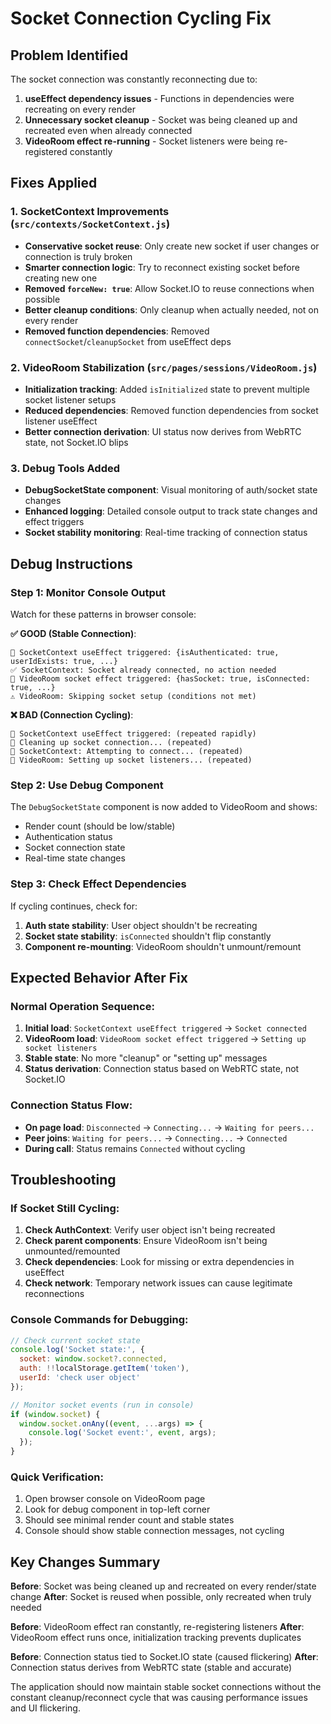 # Socket Connection Cycling Fix

## Problem Identified
The socket connection was constantly reconnecting due to:
1. **useEffect dependency issues** - Functions in dependencies were recreating on every render
2. **Unnecessary socket cleanup** - Socket was being cleaned up and recreated even when already connected
3. **VideoRoom effect re-running** - Socket listeners were being re-registered constantly

## Fixes Applied

### 1. SocketContext Improvements (`src/contexts/SocketContext.js`)
- **Conservative socket reuse**: Only create new socket if user changes or connection is truly broken
- **Smarter connection logic**: Try to reconnect existing socket before creating new one
- **Removed `forceNew: true`**: Allow Socket.IO to reuse connections when possible
- **Better cleanup conditions**: Only cleanup when actually needed, not on every render
- **Removed function dependencies**: Removed `connectSocket`/`cleanupSocket` from useEffect deps

### 2. VideoRoom Stabilization (`src/pages/sessions/VideoRoom.js`)
- **Initialization tracking**: Added `isInitialized` state to prevent multiple socket listener setups
- **Reduced dependencies**: Removed function dependencies from socket listener useEffect
- **Better connection derivation**: UI status now derives from WebRTC state, not Socket.IO blips

### 3. Debug Tools Added
- **DebugSocketState component**: Visual monitoring of auth/socket state changes
- **Enhanced logging**: Detailed console output to track state changes and effect triggers
- **Socket stability monitoring**: Real-time tracking of connection status

## Debug Instructions

### Step 1: Monitor Console Output
Watch for these patterns in browser console:

**✅ GOOD (Stable Connection)**:
```
🔄 SocketContext useEffect triggered: {isAuthenticated: true, userIdExists: true, ...}
✅ SocketContext: Socket already connected, no action needed
🔄 VideoRoom socket effect triggered: {hasSocket: true, isConnected: true, ...}
⚠️ VideoRoom: Skipping socket setup (conditions not met)
```

**❌ BAD (Connection Cycling)**:
```
🔄 SocketContext useEffect triggered: (repeated rapidly)
🧹 Cleaning up socket connection... (repeated)
🔌 SocketContext: Attempting to connect... (repeated)
🔌 VideoRoom: Setting up socket listeners... (repeated)
```

### Step 2: Use Debug Component
The `DebugSocketState` component is now added to VideoRoom and shows:
- Render count (should be low/stable)
- Authentication status
- Socket connection state
- Real-time state changes

### Step 3: Check Effect Dependencies
If cycling continues, check for:
1. **Auth state stability**: User object shouldn't be recreating
2. **Socket state stability**: `isConnected` shouldn't flip constantly
3. **Component re-mounting**: VideoRoom shouldn't unmount/remount

## Expected Behavior After Fix

### Normal Operation Sequence:
1. **Initial load**: `SocketContext useEffect triggered` → `Socket connected`
2. **VideoRoom load**: `VideoRoom socket effect triggered` → `Setting up socket listeners`
3. **Stable state**: No more "cleanup" or "setting up" messages
4. **Status derivation**: Connection status based on WebRTC state, not Socket.IO

### Connection Status Flow:
- **On page load**: `Disconnected` → `Connecting...` → `Waiting for peers...`
- **Peer joins**: `Waiting for peers...` → `Connecting...` → `Connected`
- **During call**: Status remains `Connected` without cycling

## Troubleshooting

### If Socket Still Cycling:
1. **Check AuthContext**: Verify user object isn't being recreated
2. **Check parent components**: Ensure VideoRoom isn't being unmounted/remounted
3. **Check dependencies**: Look for missing or extra dependencies in useEffect
4. **Check network**: Temporary network issues can cause legitimate reconnections

### Console Commands for Debugging:
```javascript
// Check current socket state
console.log('Socket state:', {
  socket: window.socket?.connected,
  auth: !!localStorage.getItem('token'),
  userId: 'check user object'
});

// Monitor socket events (run in console)
if (window.socket) {
  window.socket.onAny((event, ...args) => {
    console.log('Socket event:', event, args);
  });
}
```

### Quick Verification:
1. Open browser console on VideoRoom page
2. Look for debug component in top-left corner
3. Should see minimal render count and stable states
4. Console should show stable connection messages, not cycling

## Key Changes Summary

**Before**: Socket was being cleaned up and recreated on every render/state change
**After**: Socket is reused when possible, only recreated when truly needed

**Before**: VideoRoom effect ran constantly, re-registering listeners
**After**: VideoRoom effect runs once, initialization tracking prevents duplicates

**Before**: Connection status tied to Socket.IO state (caused flickering)
**After**: Connection status derives from WebRTC state (stable and accurate)

The application should now maintain stable socket connections without the constant cleanup/reconnect cycle that was causing performance issues and UI flickering.